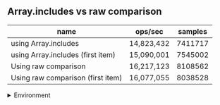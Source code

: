 ## Array.includes vs raw comparison

|name|ops/sec|samples|
|-|-|-|
|using Array.includes|14,823,432|7411717|
|using Array.includes (first item)|15,090,001|7545002|
|Using raw comparison|16,217,123|8108562|
|Using raw comparison (first item)|16,077,055|8038528|


<details>
<summary>Environment</summary>

* __Machine:__ linux x64 | 4 vCPUs | 15.2GB Mem
* __Run:__ Sun Jun 23 2024 23:41:06 GMT+0000 (Coordinated Universal Time)
</details>

<!--
{"environment":{"platform":"linux","arch":"x64","cpus":4,"totalMemory":15.245216369628906},"benchmarks":[{"name":"using Array.includes","opsSec":14823432.665890904,"samples":7411717},{"name":"using Array.includes (first item)","opsSec":15090001.495059013,"samples":7545002},{"name":"Using raw comparison","opsSec":16217123.708055863,"samples":8108562},{"name":"Using raw comparison (first item)","opsSec":16077055.260431696,"samples":8038528}]}-->
